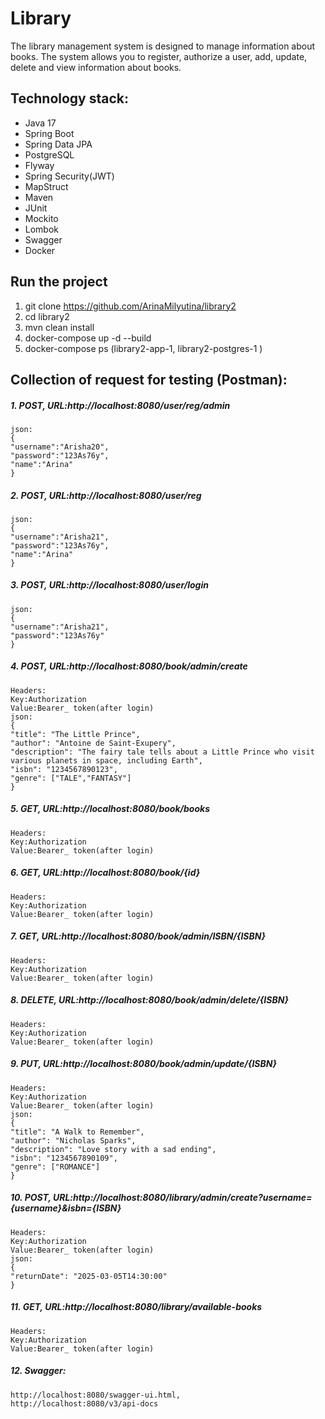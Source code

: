 # **Library**

The library management system is designed to manage information about books. The system allows you to register,
authorize a user, add, update, delete and view information about books.

## **Technology stack:**

- Java 17
- Spring Boot
- Spring Data JPA
- PostgreSQL
- Flyway
- Spring Security(JWT)
- MapStruct
- Maven
- JUnit
- Mockito
- Lombok
- Swagger
- Docker

## **Run the project**

1. git clone https://github.com/ArinaMilyutina/library2
2. cd library2
3. mvn clean install
4. docker-compose up -d --build
5. docker-compose ps (library2-app-1, library2-postgres-1 )

## **Collection of request for testing (Postman):**

##### 1. POST, URL:http://localhost:8080/user/reg/admin
    json:
    {
    "username":"Arisha20",
    "password":"123As76y",
    "name":"Arina"
    }

##### 2. POST, URL:http://localhost:8080/user/reg
    json:
    {
    "username":"Arisha21",
    "password":"123As76y",
    "name":"Arina"
    }

##### 3. POST, URL:http://localhost:8080/user/login
    json:
    {
    "username":"Arisha21",
    "password":"123As76y"
    }

##### 4. POST, URL:http://localhost:8080/book/admin/create
    Headers:
    Key:Authorization
    Value:Bearer_ token(after login)
    json:
    {
    "title": "The Little Prince",
    "author": "Antoine de Saint-Exupery",
    "description": "The fairy tale tells about a Little Prince who visit various planets in space, including Earth",
    "isbn": "1234567890123",
    "genre": ["TALE","FANTASY"]
    }

##### 5. GET, URL:http://localhost:8080/book/books
    Headers:
    Key:Authorization
    Value:Bearer_ token(after login)

##### 6. GET, URL:http://localhost:8080/book/{id}
    Headers:
    Key:Authorization
    Value:Bearer_ token(after login)

##### 7. GET, URL:http://localhost:8080/book/admin/ISBN/{ISBN}
    Headers:
    Key:Authorization
    Value:Bearer_ token(after login)

##### 8. DELETE, URL:http://localhost:8080/book/admin/delete/{ISBN}
    Headers:
    Key:Authorization
    Value:Bearer_ token(after login)

##### 9. PUT, URL:http://localhost:8080/book/admin/update/{ISBN}
    Headers:
    Key:Authorization
    Value:Bearer_ token(after login)
    json:
    {
    "title": "A Walk to Remember",
    "author": "Nicholas Sparks",
    "description": "Love story with a sad ending",
    "isbn": "1234567890109",
    "genre": ["ROMANCE"]
    }

##### 10. POST, URL:http://localhost:8080/library/admin/create?username={username}&isbn={ISBN}
    Headers:
    Key:Authorization
    Value:Bearer_ token(after login)
    json:
    {
    "returnDate": "2025-03-05T14:30:00"
    }

##### 11. GET, URL:http://localhost:8080/library/available-books
    Headers:
    Key:Authorization
    Value:Bearer_ token(after login)

##### 12. Swagger:
    http://localhost:8080/swagger-ui.html,
    http://localhost:8080/v3/api-docs